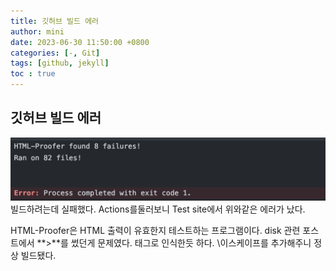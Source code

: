 ```yaml
---
title: 깃허브 빌드 에러 
author: mini
date: 2023-06-30 11:50:00 +0800
categories: [-, Git]
tags: [github, jekyll]
toc : true
---
```


## 깃허브 빌드 에러 	
![GithubActionError](/assets/img/posts/GithubActionError.png)
빌드하려는데 실패했다. Actions를둘러보니 Test site에서 위와같은 에러가 났다. 

HTML-Proofer은 HTML 출력이 유효한지 테스트하는 프로그램이다. disk 관련 포스트에서 **>**를 썼던게 문제였다. 태그로 인식한듯 하다. \이스케이프를 추가해주니 정상 빌드됐다. 


